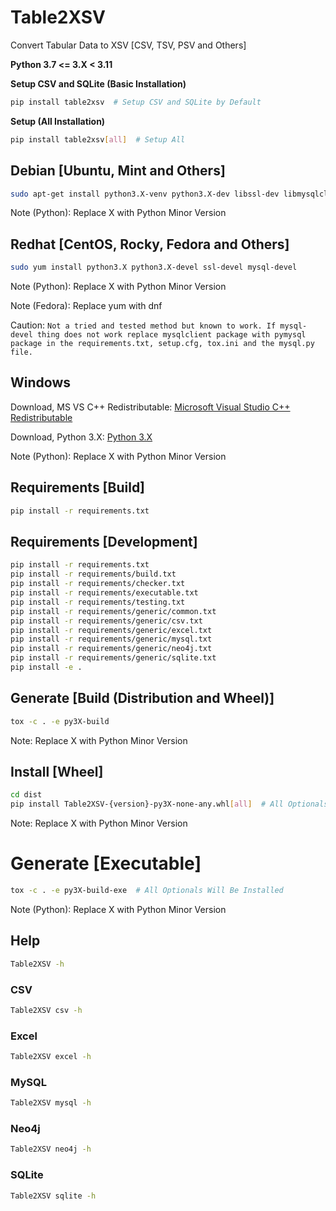 # Table2XSV
Convert Tabular Data to XSV [CSV, TSV, PSV and Others]

**Python 3.7 <= 3.X < 3.11**

**Setup CSV and SQLite (Basic Installation)**
```bash
pip install table2xsv  # Setup CSV and SQLite by Default
```

**Setup (All Installation)**
```bash
pip install table2xsv[all]  # Setup All
```

## Debian [Ubuntu, Mint and Others]
```bash
sudo apt-get install python3.X-venv python3.X-dev libssl-dev libmysqlclient-dev build-essential
```
Note (Python): Replace X with Python Minor Version

## Redhat [CentOS, Rocky, Fedora and Others]
```bash
sudo yum install python3.X python3.X-devel ssl-devel mysql-devel
```
Note (Python): Replace X with Python Minor Version

Note (Fedora): Replace yum with dnf

Caution: ```Not a tried and tested method but known to work. If mysql-devel thing does not work replace mysqlclient package with pymysql package in the requirements.txt, setup.cfg, tox.ini and the mysql.py file.```

## Windows
Download, MS VS C++ Redistributable: [Microsoft Visual Studio C++ Redistributable]

Download, Python 3.X: [Python 3.X]

Note (Python): Replace X with Python Minor Version

## Requirements [Build]
```bash
pip install -r requirements.txt
```

## Requirements [Development]
```bash
pip install -r requirements.txt
pip install -r requirements/build.txt
pip install -r requirements/checker.txt
pip install -r requirements/executable.txt
pip install -r requirements/testing.txt
pip install -r requirements/generic/common.txt
pip install -r requirements/generic/csv.txt
pip install -r requirements/generic/excel.txt
pip install -r requirements/generic/mysql.txt
pip install -r requirements/generic/neo4j.txt
pip install -r requirements/generic/sqlite.txt
pip install -e .
```

## Generate [Build (Distribution and Wheel)]
```bash
tox -c . -e py3X-build
```

Note: Replace X with Python Minor Version

## Install [Wheel]
```bash
cd dist
pip install Table2XSV-{version}-py3X-none-any.whl[all]  # All Optionals Will Be Installed
```
Note: Replace X with Python Minor Version

# Generate [Executable]
```bash
tox -c . -e py3X-build-exe  # All Optionals Will Be Installed
```
Note (Python): Replace X with Python Minor Version

## Help
```bash
Table2XSV -h
```

### CSV
```bash
Table2XSV csv -h
```

### Excel
```bash
Table2XSV excel -h
```

### MySQL
```bash
Table2XSV mysql -h
```

### Neo4j
```bash
Table2XSV neo4j -h
```

### SQLite
```bash
Table2XSV sqlite -h
```

[Microsoft Visual Studio C++ Redistributable]: https://www.microsoft.com/en-in/download/details.aspx?id=48145
[Python 3.X]: https://www.python.org/downloads/windows/
